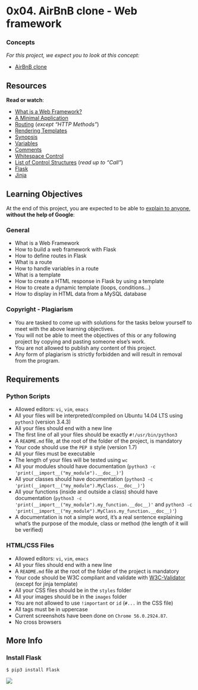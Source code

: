 # 0x04. AirBnB clone - Web framework
### Concepts

_For this project, we expect you to look at this concept:_

*   [AirBnB clone](/concepts/74)

Resources
---------

**Read or watch**:

*   [What is a Web Framework?](/rltoken/64SQpOGx46Ljp0zFJchESg "What is a Web Framework?")
*   [A Minimal Application](/rltoken/LM0zyaIOfusNXz12bZXKVQ "A Minimal Application")
*   [Routing](/rltoken/PBYpb5Giu7U5uOb-A9PMxw "Routing") (_except “HTTP Methods”_)
*   [Rendering Templates](/rltoken/g-W9H6gxHkNqaTw6giSG8Q "Rendering Templates")
*   [Synopsis](/rltoken/5Y_A7XB9Qo1JeZgiSUq0yQ "Synopsis")
*   [Variables](/rltoken/ITzobwYP1Lc4KqEUUcYCGw "Variables")
*   [Comments](/rltoken/ykUFuQSE9KD1M7WGY-4v4w "Comments")
*   [Whitespace Control](/rltoken/NMLZom50ZVOxQlgYW3rnuQ "Whitespace Control")
*   [List of Control Structures](/rltoken/5AGhzIt0zSpPJh9SFysdMQ "List of Control Structures") (_read up to “Call”_)
*   [Flask](/rltoken/VJs151_hsE9g7Cw-Pz5bVg "Flask")
*   [Jinja](/rltoken/2y_hunzGCCvSot06EW67UQ "Jinja")

Learning Objectives
-------------------

At the end of this project, you are expected to be able to [explain to anyone](/rltoken/fja4_zmJuVaRtHFviyVv9Q "explain to anyone"), **without the help of Google**:

### General

*   What is a Web Framework
*   How to build a web framework with Flask
*   How to define routes in Flask
*   What is a route
*   How to handle variables in a route
*   What is a template
*   How to create a HTML response in Flask by using a template
*   How to create a dynamic template (loops, conditions…)
*   How to display in HTML data from a MySQL database

### Copyright - Plagiarism

*   You are tasked to come up with solutions for the tasks below yourself to meet with the above learning objectives.
*   You will not be able to meet the objectives of this or any following project by copying and pasting someone else’s work.
*   You are not allowed to publish any content of this project.
*   Any form of plagiarism is strictly forbidden and will result in removal from the program.

Requirements
------------

### Python Scripts

*   Allowed editors: `vi`, `vim`, `emacs`
*   All your files will be interpreted/compiled on Ubuntu 14.04 LTS using `python3` (version 3.4.3)
*   All your files should end with a new line
*   The first line of all your files should be exactly `#!/usr/bin/python3`
*   A `README.md` file, at the root of the folder of the project, is mandatory
*   Your code should use the `PEP 8` style (version 1.7)
*   All your files must be executable
*   The length of your files will be tested using `wc`
*   All your modules should have documentation (`python3 -c 'print(__import__("my_module").__doc__)'`)
*   All your classes should have documentation (`python3 -c 'print(__import__("my_module").MyClass.__doc__)'`)
*   All your functions (inside and outside a class) should have documentation (`python3 -c 'print(__import__("my_module").my_function.__doc__)'` and `python3 -c 'print(__import__("my_module").MyClass.my_function.__doc__)'`)
*   A documentation is not a simple word, it’s a real sentence explaining what’s the purpose of the module, class or method (the length of it will be verified)

### HTML/CSS Files

*   Allowed editors: `vi`, `vim`, `emacs`
*   All your files should end with a new line
*   A `README.md` file at the root of the folder of the project is mandatory
*   Your code should be W3C compliant and validate with [W3C-Validator](/rltoken/hsGaWK6aDNB7ax-gkZHfpw "W3C-Validator") (except for jinja template)
*   All your CSS files should be in the `styles` folder
*   All your images should be in the `images` folder
*   You are not allowed to use `!important` or `id` (`#...` in the CSS file)
*   All tags must be in uppercase
*   Current screenshots have been done on `Chrome 56.0.2924.87`.
*   No cross browsers

More Info
---------

### Install Flask

    $ pip3 install Flask
    

![](https://s3.amazonaws.com/intranet-projects-files/concepts/74/hbnb_step3.png)